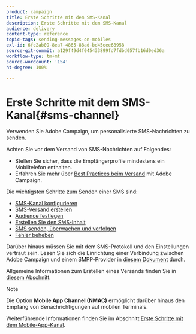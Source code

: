 ```yaml
---
product: campaign
title: Erste Schritte mit dem SMS-Kanal
description: Erste Schritte mit dem SMS-Kanal
audience: delivery
content-type: reference
topic-tags: sending-messages-on-mobiles
exl-id: 6fc2ab09-8ea7-4865-88ad-bd45eee68958
source-git-commit: a129f49d4f045433899fd7fdbd057fb16d0ed36a
workflow-type: tm+mt
source-wordcount: '154'
ht-degree: 100%

---
```


# Erste Schritte mit dem SMS-Kanal{#sms-channel}


Verwenden Sie Adobe Campaign, um personalisierte SMS-Nachrichten zu senden.

Achten Sie vor dem Versand von SMS-Nachrichten auf Folgendes:

* Stellen Sie sicher, dass die Empfängerprofile mindestens ein Mobiltelefon enthalten.
* Erfahren Sie mehr über [Best Practices beim Versand](delivery-best-practices.md) mit Adobe Campaign.

Die wichtigsten Schritte zum Senden einer SMS sind:

* [SMS-Kanal konfigurieren](sms-set-up.md)
* [SMS-Versand erstellen](sms-create.md)
* [Audience festlegen](sms-create.md#selecting-the-target-population)
* [Erstellen Sie den SMS-Inhalt](sms-create.md#defining-the-sms-content)
* [SMS senden, überwachen und verfolgen](sms-send.md)
* [Fehler beheben](troubleshooting-sms.md)

Darüber hinaus müssen Sie mit dem SMS-Protokoll und den Einstellungen vertraut sein. Lesen Sie sich die Einrichtung einer Verbindung zwischen Adobe Campaign und einem SMPP-Provider in [diesem Dokument](sms-protocol.md) durch.

Allgemeine Informationen zum Erstellen eines Versands finden Sie in [diesem Abschnitt](steps-about-delivery-creation-steps.md).

>[!NOTE]
>
>Die Option **Mobile App Channel (NMAC)** ermöglicht darüber hinaus den Empfang von Benachrichtigungen auf mobilen Terminals.
> 
>Weiterführende Informationen finden Sie im Abschnitt [Erste Schritte mit dem Mobile-App-Kanal](about-mobile-app-channel.md).
